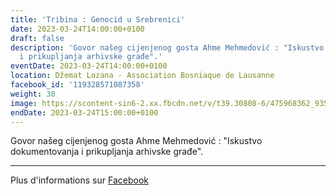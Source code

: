 ```yaml
---
title: 'Tribina : Genocid u Srebrenici'
date: 2023-03-24T14:00:00+0100
draft: false
description: 'Govor našeg cijenjenog gosta Ahme Mehmedović : "Iskustvo dokumentovanja
  i prikupljanja arhivske građe".'
eventDate: 2023-03-24T14:00:00+0100
location: Džemat Lozana - Association Bosniaque de Lausanne
facebook_id: '119328571087358'
weight: 30
image: https://scontent-sin6-2.xx.fbcdn.net/v/t39.30808-6/475968362_935496025377664_1254503329331924344_n.jpg?_nc_cat=109&ccb=1-7&_nc_sid=9e60e4&_nc_ohc=IFsGSjKtWzAQ7kNvwF7xUw2&_nc_oc=Adkdo4wb43Zxd3gDvNgaKN03hbnkQk6kmHPPa6yIU40mO1Tailb-u3YxJuFM7dbEMHk&_nc_zt=23&_nc_ht=scontent-sin6-2.xx&edm=ABTKTjYEAAAA&_nc_gid=jpAyYelmR7RdSVRY9b3GCA&oh=00_AfIaoFzuCGJ08z_vbBO9cuXlgtKEM2WiCFr4lYujjzmSEw&oe=683EE447
endDate: 2023-03-24T15:00:00+0100
---
```


Govor našeg cijenjenog gosta Ahme Mehmedović : "Iskustvo dokumentovanja i prikupljanja arhivske građe".

---

Plus d'informations sur [Facebook](https://facebook.com/events/119328571087358)